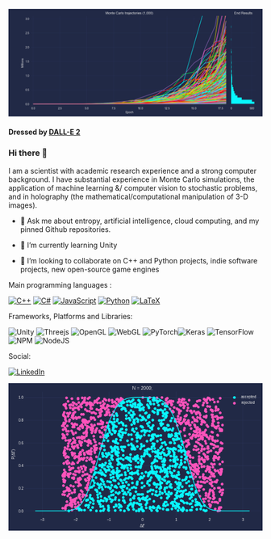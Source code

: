 ![](montecarlo-1.png)

#### Dressed by [DALL-E 2](https://openai.com/product/dall-e-2)

### Hi there 👋

I am a scientist with academic research experience and a strong computer background. I have substantial experience in Monte Carlo simulations, the application of machine learning &/ computer vision to stochastic problems, and in holography (the mathematical/computational manipulation of 3-D images). 

- 💬 Ask me about entropy, artificial intelligence, cloud computing, and my pinned Github repositories.

- 🌱 I’m currently learning Unity 

- 👯 I’m looking to collaborate on C++ and Python projects, indie software projects, new open-source game engines

Main programming languages :

[![C++](https://img.shields.io/badge/c++-%2300599C.svg?style=for-the-badge&logo=c%2B%2B&logoColor=white)](https://github.com/search?q=user%3Aandrewrgarcia+%23cpp) [![C#](https://img.shields.io/badge/c%23-%23239120.svg?style=for-the-badge&logo=c-sharp&logoColor=white)](https://github.com/search?q=user%3Aandrewrgarcia+%23csharp) [![JavaScript](https://img.shields.io/badge/javascript-%23323330.svg?style=for-the-badge&logo=javascript&logoColor=%23F7DF1E)](https://github.com/search?q=user%3Aandrewrgarcia+%23javascript) [![Python](https://img.shields.io/badge/python-3670A0?style=for-the-badge&logo=python&logoColor=ffdd54)](https://github.com/search?q=user%3Aandrewrgarcia+%23python) [![LaTeX](https://img.shields.io/badge/latex-%23008080.svg?style=for-the-badge&logo=latex&logoColor=white)](https://github.com/search?q=user%3Aandrewrgarcia+%23latex)

Frameworks, Platforms and Libraries:

![Unity](https://img.shields.io/badge/unity-%23000000.svg?&style=for-the-badge&logo=unity&logoColor=white) ![Threejs](https://img.shields.io/badge/threejs-black?style=for-the-badge&logo=three.js&logoColor=white) ![OpenGL](https://img.shields.io/badge/OpenGL-%23FFFFFF.svg?style=for-the-badge&logo=opengl) ![WebGL](https://img.shields.io/badge/WebGL-990000?logo=webgl&logoColor=white&style=for-the-badge) ![PyTorch](https://img.shields.io/badge/PyTorch-%23EE4C2C.svg?style=for-the-badge&logo=PyTorch&logoColor=white)![Keras](https://img.shields.io/badge/Keras-%23D00000.svg?style=for-the-badge&logo=Keras&logoColor=white) ![TensorFlow](https://img.shields.io/badge/TensorFlow-%23FF6F00.svg?style=for-the-badge&logo=TensorFlow&logoColor=white) ![NPM](https://img.shields.io/badge/NPM-%23000000.svg?style=for-the-badge&logo=npm&logoColor=white) ![NodeJS](https://img.shields.io/badge/node.js-6DA55F?style=for-the-badge&logo=node.js&logoColor=white) 

Social:

[![LinkedIn](https://img.shields.io/badge/linkedin-%230077B5.svg?style=for-the-badge&logo=linkedin&logoColor=white)](https://linkedin.com/in/andrewrygarcia)

[![](acceptance.png)](https://colab.research.google.com/drive/1EQmRJ4GeXcyIkgLUn59Fnt3gwv_yQlu-?usp=sharing)


<!--

My area of expertise is in discrete stochastic simulations of crystals, and applications thereof to mathematical manipulation and machine learning algorithms. 

I have been expanding my graphics experience to more general representations of 3D solids, and have been applying my knowledge to code new algorithms using efficient programming languages such as Python and C++. 

[![@garcia's Holopin board](https://holopin.io/api/user/board?user=garcia)](https://holopin.io/@garcia)

<a href="https://www.digitalocean.com/?refcode=b86f53f9a50f&utm_campaign=Referral_Invite&utm_medium=Referral_Program&utm_source=badge"><img src="https://web-platforms.sfo2.cdn.digitaloceanspaces.com/WWW/Badge%201.svg" alt="DigitalOcean Referral Badge" /></a>

**andrewrgarcia/andrewrgarcia** is a ✨ _special_ ✨ repository because its `README.md` (this file) appears on your GitHub profile.

Here are some ideas to get you started:

- 🔭 I’m currently working on ...

- 🌱 I’m currently learning ...

- 👯 I’m looking to collaborate on ...

- 🤔 I’m looking for help with ...

- 💬 Ask me about ..

- 📫 How to reach me: ...

- 😄 Pronouns: ...

- ⚡ Fun fact: ...
-->

<!--<a href="https://torus3d.herokuapp.com/">*Github profile image is a torus knot</a>  🍩🪢 -->
